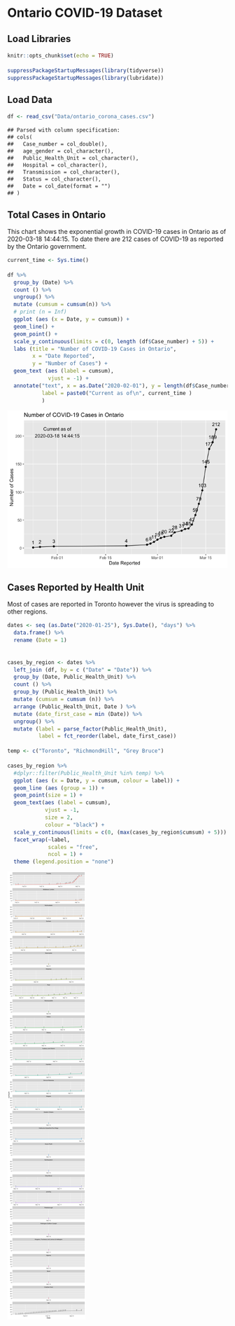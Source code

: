 Ontario COVID-19 Dataset
================

## Load Libraries

``` r
knitr::opts_chunk$set(echo = TRUE)

suppressPackageStartupMessages(library(tidyverse))
suppressPackageStartupMessages(library(lubridate))
```

## Load Data

``` r
df <- read_csv("Data/ontario_corona_cases.csv")
```

    ## Parsed with column specification:
    ## cols(
    ##   Case_number = col_double(),
    ##   age_gender = col_character(),
    ##   Public_Health_Unit = col_character(),
    ##   Hospital = col_character(),
    ##   Transmission = col_character(),
    ##   Status = col_character(),
    ##   Date = col_date(format = "")
    ## )

## Total Cases in Ontario

This chart shows the exponential growth in COVID-19 cases in Ontario as
of 2020-03-18 14:44:15. To date there are 212 cases of COVID-19 as
reported by the Ontario government.

``` r
current_time <- Sys.time()

df %>% 
  group_by (Date) %>% 
  count () %>% 
  ungroup() %>% 
  mutate (cumsum = cumsum(n)) %>% 
  # print (n = Inf)
  ggplot (aes (x = Date, y = cumsum)) +
  geom_line() +
  geom_point() +
  scale_y_continuous(limits = c(0, length (df$Case_number) + 5)) +
  labs (title = "Number of COVID-19 Cases in Ontario",
        x = "Date Reported",
        y = "Number of Cases") +
  geom_text (aes (label = cumsum), 
             vjust = -1) +
  annotate("text", x = as.Date("2020-02-01"), y = length(df$Case_number) - 5, 
           label = paste0("Current as of\n", current_time )
           )
```

![](Cases-Over-Time_files/figure-gfm/unnamed-chunk-2-1.png)<!-- -->

## Cases Reported by Health Unit

Most of cases are reported in Toronto however the virus is spreading to
other regions.

``` r
dates <- seq (as.Date("2020-01-25"), Sys.Date(), "days") %>% 
  data.frame() %>% 
  rename (Date = 1)
  

cases_by_region <- dates %>% 
  left_join (df, by = c ("Date" = "Date")) %>% 
  group_by (Date, Public_Health_Unit) %>% 
  count () %>% 
  group_by (Public_Health_Unit) %>% 
  mutate (cumsum = cumsum (n)) %>%
  arrange (Public_Health_Unit, Date ) %>% 
  mutate (date_first_case = min (Date)) %>% 
  ungroup() %>% 
  mutate (label = parse_factor(Public_Health_Unit),
          label = fct_reorder(label, date_first_case)) 

temp <- c("Toronto", "RichmondHill", "Grey Bruce")

cases_by_region %>%
  #dplyr::filter(Public_Health_Unit %in% temp) %>% 
  ggplot (aes (x = Date, y = cumsum, colour = label)) +
  geom_line (aes (group = 1)) +
  geom_point(size = 1) +
  geom_text(aes (label = cumsum), 
            vjust = -1, 
            size = 2, 
            colour = "black") +
  scale_y_continuous(limits = c(0, (max(cases_by_region$cumsum) + 5))) +
  facet_wrap(~label, 
             scales = "free",
             ncol = 1) +
  theme (legend.position = "none")
```

![](Cases-Over-Time_files/figure-gfm/unnamed-chunk-3-1.png)<!-- -->
